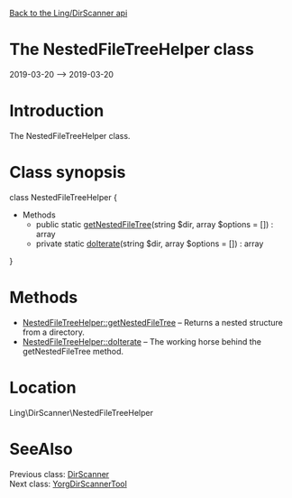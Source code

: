 [Back to the Ling/DirScanner api](https://github.com/lingtalfi/DirScanner/blob/master/doc/api/Ling/DirScanner.md)



The NestedFileTreeHelper class
================
2019-03-20 --> 2019-03-20






Introduction
============

The NestedFileTreeHelper class.



Class synopsis
==============


class <span class="pl-k">NestedFileTreeHelper</span>  {

- Methods
    - public static [getNestedFileTree](https://github.com/lingtalfi/DirScanner/blob/master/doc/api/Ling/DirScanner/NestedFileTreeHelper/getNestedFileTree.md)(string $dir, array $options = []) : array
    - private static [doIterate](https://github.com/lingtalfi/DirScanner/blob/master/doc/api/Ling/DirScanner/NestedFileTreeHelper/doIterate.md)(string $dir, array $options = []) : array

}






Methods
==============

- [NestedFileTreeHelper::getNestedFileTree](https://github.com/lingtalfi/DirScanner/blob/master/doc/api/Ling/DirScanner/NestedFileTreeHelper/getNestedFileTree.md) &ndash; Returns a nested structure from a directory.
- [NestedFileTreeHelper::doIterate](https://github.com/lingtalfi/DirScanner/blob/master/doc/api/Ling/DirScanner/NestedFileTreeHelper/doIterate.md) &ndash; The working horse behind the getNestedFileTree method.





Location
=============
Ling\DirScanner\NestedFileTreeHelper


SeeAlso
==============
Previous class: [DirScanner](https://github.com/lingtalfi/DirScanner/blob/master/doc/api/Ling/DirScanner/DirScanner.md)<br>Next class: [YorgDirScannerTool](https://github.com/lingtalfi/DirScanner/blob/master/doc/api/Ling/DirScanner/YorgDirScannerTool.md)<br>
